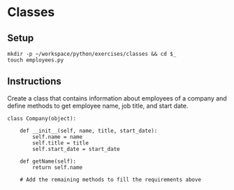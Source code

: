 # Classes

## Setup

```
mkdir -p ~/workspace/python/exercises/classes && cd $_
touch employees.py
```

## Instructions

Create a class that contains information about employees of a company and define methods to get employee name, job title, and start date.

```
class Company(object):

    def __init__(self, name, title, start_date):
        self.name = name
        self.title = title
        self.start_date = start_date

    def getName(self):
        return self.name

    # Add the remaining methods to fill the requirements above
```
